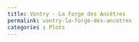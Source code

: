 ```yaml
---
title: Vontry - La Forge des Ancêtres
permalink: vontry-la-forge-des-ancetres
categories : Plots
---
```

